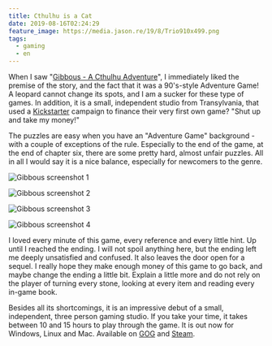 ```yaml
---
title: Cthulhu is a Cat
date: 2019-08-16T02:24:29
feature_image: https://media.jason.re/19/8/Trio910x499.png
tags:
  - gaming
  - en
---
```


When I saw "[Gibbous - A Cthulhu Adventure](https://gibbousgame.com/)", I immediately liked the premise of the story, and the fact that it was a 90's-style Adventure Game! A leopard cannot change its spots, and I am a sucker for these type of games. In addition, it is a small, independent studio from Transylvania, that used a [Kickstarter](https://www.kickstarter.com/projects/stuckinattic/gibbous-a-cthulhu-adventure) campaign to finance their very first own game? "Shut up and take my money!"

The puzzles are easy when you have an "Adventure Game" background - with a couple of exceptions of the rule. Especially to the end of the game, at the end of chapter six, there are some pretty hard, almost unfair puzzles. All in all I would say it is a nice balance, especially for newcomers to the genre.

![Gibbous screenshot 1](https://media.jason.re/19/8/_Gibbous01.PNG "Let's investigate what's going on!")

![Gibbous screenshot 2](https://media.jason.re/19/8/_Gibbous05.PNG "That hotel is not creepy at all!")

![Gibbous screenshot 3](https://media.jason.re/19/8/_Gibbous12.PNG "Something is really fishy here!")

![Gibbous screenshot 4](https://media.jason.re/19/8/_Gibbous02.PNG "That is a lot of books! Did you read'em all?")

I loved every minute of this game, every reference and every little hint. Up until I reached the ending. I will not spoil anything here, but the ending left me deeply unsatisfied and confused. It also leaves the door open for a sequel. I really hope they make enough money of this game to go back, and maybe change the ending a little bit. Explain a little more and do not rely on the player of turning every stone, looking at every item and reading every in-game book. 

Besides all its shortcomings, it is an impressive debut of a small, independent, three person gaming studio. If you take your time, it takes between 10 and 15 hours to play through the game. It is out now for Windows, Linux and Mac. Available on [GOG](https://www.gog.com/game/gibbous_a_cthulhu_adventure) and [Steam](https://store.steampowered.com/app/914020/Gibbous___A_Cthulhu_Adventure/).
